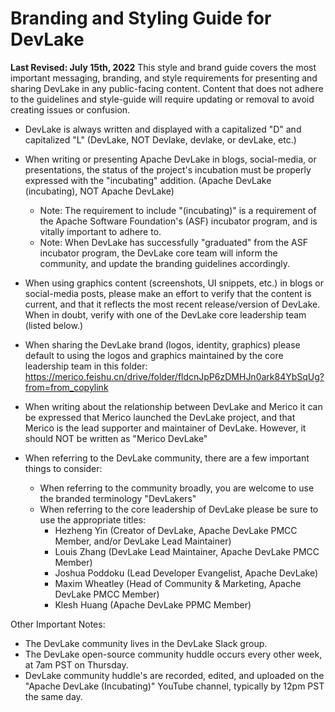 # Branding and Styling Guide for DevLake

**Last Revised: July 15th, 2022**
This style and brand guide covers the most important messaging, branding, and style requirements for presenting and sharing DevLake in any public-facing content. Content that does not adhere to the guidelines and style-guide will require updating or removal to avoid creating issues or confusion. 
  
- DevLake is always written and displayed with a capitalized "D" and capitalized "L" (DevLake, NOT Devlake, devlake, or devLake, etc.)

- When writing or presenting Apache DevLake in blogs, social-media, or presentations, the status of the project's incubation must be properly expressed with the "incubating" addition. (Apache DevLake (incubating), NOT Apache DevLake)
  - Note: The requirement to include "(incubating)" is a requirement of the Apache Software Foundation's (ASF) incubator program, and is vitally important to adhere to. 
  - Note: When DevLake has successfully "graduated" from the ASF incubator program, the DevLake core team will inform the community, and update the branding guidelines accordingly. 

- When using graphics content (screenshots, UI snippets, etc.) in blogs or social-media posts, please make an effort to verify that the content is current, and that it reflects the most recent release/version of DevLake. When in doubt, verify with one of the DevLake core leadership team (listed below.) 

- When sharing the DevLake brand (logos, identity, graphics) please default to using the logos and graphics maintained by the core leadership team in this folder: https://merico.feishu.cn/drive/folder/fldcnJpP6zDMHJn0ark84YbSqUg?from=from_copylink

- When writing about the relationship between DevLake and Merico it can be expressed that Merico launched the DevLake project, and that Merico is the lead supporter and maintainer of DevLake. However, it should NOT be written as "Merico DevLake" 

- When referring to the DevLake community, there are a few important things to consider: 
  - When referring to the community broadly, you are welcome to use the branded terminology "DevLakers"
  - When referring to the core leadership of DevLake please be sure to use the appropriate titles:
    - Hezheng Yin (Creator of DevLake, Apache DevLake PMCC Member, and/or DevLake Lead Maintainer)
    - Louis Zhang (DevLake Lead Maintainer, Apache DevLake PMCC Member) 
    - Joshua Poddoku (Lead Developer Evangelist, Apache DevLake) 
    - Maxim Wheatley (Head of Community & Marketing, Apache DevLake PMCC Member)
    - Klesh Huang (Apache DevLake PPMC Member)

Other Important Notes:
- The DevLake community lives in the DevLake Slack group. 
- The DevLake open-source community huddle occurs every other week, at 7am PST on Thursday.
- DevLake community huddle's are recorded, edited, and uploaded on the "Apache DevLake (Incubating)" YouTube channel, typically by 12pm PST the same day. 